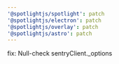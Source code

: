 ```yaml
---
'@spotlightjs/spotlight': patch
'@spotlightjs/electron': patch
'@spotlightjs/overlay': patch
'@spotlightjs/astro': patch
---
```


fix: Null-check sentryClient.\_options
